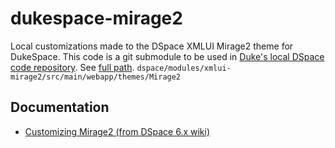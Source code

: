 # dukespace-mirage2
Local customizations made to the DSpace XMLUI Mirage2 theme for DukeSpace. This code is a git submodule to be used in [Duke's local DSpace code repository](https://gitlab.oit.duke.edu/ddr/dspace/tree/dukespace-6/). See [full path](https://gitlab.oit.duke.edu/ddr/dspace/tree/dukespace-6/dspace/modules/xmlui-mirage2/src/main/webapp/themes/Mirage2).
`dspace/modules/xmlui-mirage2/src/main/webapp/themes/Mirage2`

## Documentation
* [Customizing Mirage2 (from DSpace 6.x wiki)](https://wiki.duraspace.org/display/DSDOC6x/Mirage+2+Configuration+and+Customization#Mirage2ConfigurationandCustomization-CustomizingMirage2)
